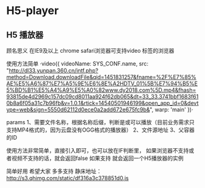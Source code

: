 # H5-player
## H5 播放器
顾名思义 在IE9及以上 chrome safari浏览器可支持video 标签的浏览器

使用方法简单
  ·video({
            videoName: SYS_CONF.name,
            src: "http://dl33.yunpan.360.cn/intf.php?method=Download.downloadFile&qid=1451831257&fname=%2F%E7%85%AE%E5%A6%87%E7%A5%9E%E6%8E%A2HDTV_01%5B%E7%94%B5%E5%BD%B1%E5%A4%A9%E5%A0%82www.dy2018.com%5D.mp4&fhash=93815de4d2969c157dc09cd8011aa924f62db065&dt=33_33.3741bbf1683f610b8a6f05a31c7b96fb&v=1.0.1&rtick=14540501946199&open_app_id=0&devtype=web&sign=5550d62112d0ece0a2add672e675fc9b&",
            warp: 'main'
        })·

params
  1、需要文件名称，根据名称后缀，判断是或可以播放（目前业务需求只支持MP4格式的，因为云盘没有OGG格式的播放器）
  2、文件源地址
  3、父容器的ID
  
使用方法非常简单，直接引入即可，也可以放在IF判断里， 如果浏览器不支持或者视频不支持的话，就会返回false
如果支持 就会返回一个H5播放器的实例

简单好用 希望大家 多多支持 
静床地址：http://s3.qhimg.com/static/df316a3c378851d0.js
